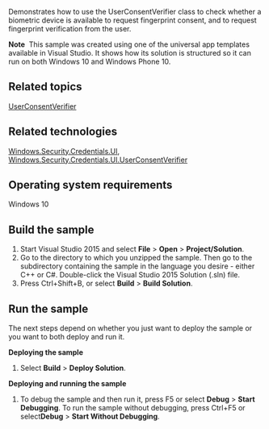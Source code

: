 ﻿Demonstrates how to use the UserConsentVerifier class to check whether a biometric device is available to request fingerprint consent, and to request fingerprint verification from the user.

**Note**  This sample was created using one of the universal app templates available in Visual Studio. It shows how its solution is structured so it can run on both Windows 10 and Windows Phone 10.

Related topics
--------------
[UserConsentVerifier](http://msdn.microsoft.com/library/windows/apps/dn279134)

Related technologies
--------------------
[Windows.Security.Credentials.UI](http://msdn.microsoft.com/library/windows/apps/hh701356), [Windows.Security.Credentials.UI.UserConsentVerifier](http://msdn.microsoft.com/library/windows/apps/dn279134)

Operating system requirements
-----------------------------

Windows 10

Build the sample
----------------

1.  Start Visual Studio 2015 and select **File** \> **Open** \> **Project/Solution**.
2.  Go to the directory to which you unzipped the sample. Then go to the subdirectory containing the sample in the language you desire - either C++ or C\#. Double-click the Visual Studio 2015 Solution (.sln) file.
3.  Press Ctrl+Shift+B, or select **Build** \> **Build Solution**.

Run the sample
--------------

The next steps depend on whether you just want to deploy the sample or you want to both deploy and run it.

**Deploying the sample**

1.  Select **Build** \> **Deploy Solution**.

**Deploying and running the sample**

1.  To debug the sample and then run it, press F5 or select **Debug** \> **Start Debugging**. To run the sample without debugging, press Ctrl+F5 or select**Debug** \> **Start Without Debugging**.
